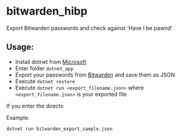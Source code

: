 # bitwarden_hibp

Export Bitwarden passwords and check against 'Have I be pawnd'

## Usage:

* Install dotnet from [Microsoft](https://dotnet.microsoft.com/download)
* Enter folder `dotnet_app`
* Export your passwords from [Bitwarden](https://bitwarden.com/) and save them as JSON
* Execute `dotnet restore`
* Execute `dotnet run <export_filename.json>` where `<export_filename.json>` is your exported file

If you enter the directo

Example:

`dotnet run bitwarden_export_sample.json`
